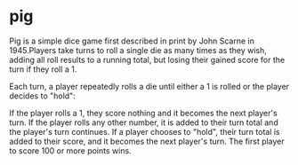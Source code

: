 # pig
Pig is a simple dice game first described in print by John Scarne in 1945.Players take turns to roll a single die as many times as they wish, adding all roll results to a running total, but losing their gained score for the turn if they roll a 1.


Each turn, a player repeatedly rolls a die until either a 1 is rolled or the player decides to "hold":

If the player rolls a 1, they score nothing and it becomes the next player's turn.
If the player rolls any other number, it is added to their turn total and the player's turn continues.
If a player chooses to "hold", their turn total is added to their score, and it becomes the next player's turn.
The first player to score 100 or more points wins.
